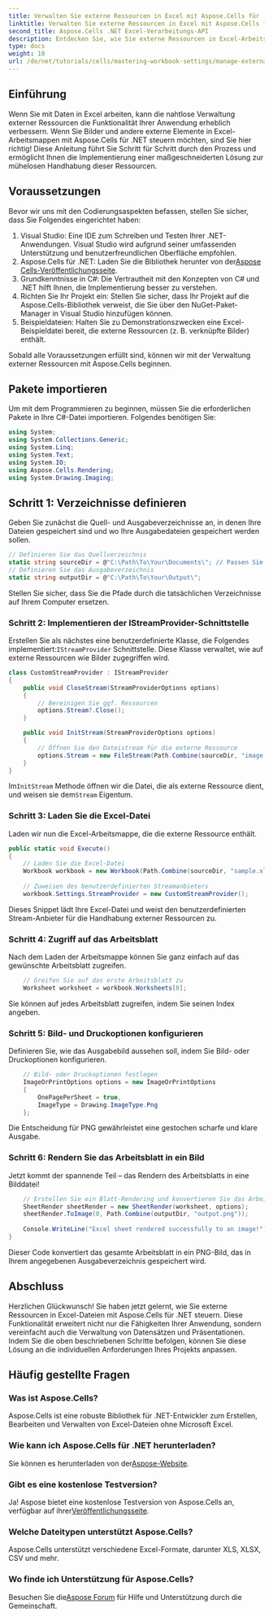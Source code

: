 ```yaml
---
title: Verwalten Sie externe Ressourcen in Excel mit Aspose.Cells für .NET
linktitle: Verwalten Sie externe Ressourcen in Excel mit Aspose.Cells für .NET
second_title: Aspose.Cells .NET Excel-Verarbeitungs-API
description: Entdecken Sie, wie Sie externe Ressourcen in Excel-Arbeitsmappen mithilfe von Aspose.Cells für .NET nahtlos steuern können. Diese umfassende Anleitung führt Sie durch jeden Schritt – von der Implementierung eines benutzerdefinierten Stream-Providers bis zum Rendern von Arbeitsblättern.
type: docs
weight: 10
url: /de/net/tutorials/cells/mastering-workbook-settings/manage-external-resources-in-excel/
---
```

## Einführung

Wenn Sie mit Daten in Excel arbeiten, kann die nahtlose Verwaltung externer Ressourcen die Funktionalität Ihrer Anwendung erheblich verbessern. Wenn Sie Bilder und andere externe Elemente in Excel-Arbeitsmappen mit Aspose.Cells für .NET steuern möchten, sind Sie hier richtig! Diese Anleitung führt Sie Schritt für Schritt durch den Prozess und ermöglicht Ihnen die Implementierung einer maßgeschneiderten Lösung zur mühelosen Handhabung dieser Ressourcen.

## Voraussetzungen

Bevor wir uns mit den Codierungsaspekten befassen, stellen Sie sicher, dass Sie Folgendes eingerichtet haben:

1. Visual Studio: Eine IDE zum Schreiben und Testen Ihrer .NET-Anwendungen. Visual Studio wird aufgrund seiner umfassenden Unterstützung und benutzerfreundlichen Oberfläche empfohlen.
2.  Aspose.Cells für .NET: Laden Sie die Bibliothek herunter von der[Aspose Cells-Veröffentlichungsseite](https://releases.aspose.com/cells/net/).
3. Grundkenntnisse in C#: Die Vertrautheit mit den Konzepten von C# und .NET hilft Ihnen, die Implementierung besser zu verstehen.
4. Richten Sie Ihr Projekt ein: Stellen Sie sicher, dass Ihr Projekt auf die Aspose.Cells-Bibliothek verweist, die Sie über den NuGet-Paket-Manager in Visual Studio hinzufügen können.
5. Beispieldateien: Halten Sie zu Demonstrationszwecken eine Excel-Beispieldatei bereit, die externe Ressourcen (z. B. verknüpfte Bilder) enthält.

Sobald alle Voraussetzungen erfüllt sind, können wir mit der Verwaltung externer Ressourcen mit Aspose.Cells beginnen.

## Pakete importieren
Um mit dem Programmieren zu beginnen, müssen Sie die erforderlichen Pakete in Ihre C#-Datei importieren. Folgendes benötigen Sie:
```csharp
using System;
using System.Collections.Generic;
using System.Linq;
using System.Text;
using System.IO;
using Aspose.Cells.Rendering;
using System.Drawing.Imaging;
```

## Schritt 1: Verzeichnisse definieren

Geben Sie zunächst die Quell- und Ausgabeverzeichnisse an, in denen Ihre Dateien gespeichert sind und wo Ihre Ausgabedateien gespeichert werden sollen.

```csharp
// Definieren Sie das Quellverzeichnis
static string sourceDir = @"C:\Path\To\Your\Documents\"; // Passen Sie den Pfad an
// Definieren Sie das Ausgabeverzeichnis
static string outputDir = @"C:\Path\To\Your\Output\";
```

Stellen Sie sicher, dass Sie die Pfade durch die tatsächlichen Verzeichnisse auf Ihrem Computer ersetzen.

### Schritt 2: Implementieren der IStreamProvider-Schnittstelle

 Erstellen Sie als nächstes eine benutzerdefinierte Klasse, die Folgendes implementiert:`IStreamProvider` Schnittstelle. Diese Klasse verwaltet, wie auf externe Ressourcen wie Bilder zugegriffen wird.

```csharp
class CustomStreamProvider : IStreamProvider
{
    public void CloseStream(StreamProviderOptions options)
    {
        // Bereinigen Sie ggf. Ressourcen
        options.Stream?.Close();
    }

    public void InitStream(StreamProviderOptions options)
    {
        // Öffnen Sie den Dateistream für die externe Ressource
        options.Stream = new FileStream(Path.Combine(sourceDir, "image.png"), FileMode.Open, FileAccess.Read);
    }
}
```

 Im`InitStream` Methode öffnen wir die Datei, die als externe Ressource dient, und weisen sie dem`Stream` Eigentum.

### Schritt 3: Laden Sie die Excel-Datei

Laden wir nun die Excel-Arbeitsmappe, die die externe Ressource enthält.

```csharp
public static void Execute()
{
    // Laden Sie die Excel-Datei
    Workbook workbook = new Workbook(Path.Combine(sourceDir, "sample.xlsx"));
    
    // Zuweisen des benutzerdefinierten Streamanbieters
    workbook.Settings.StreamProvider = new CustomStreamProvider();
```

Dieses Snippet lädt Ihre Excel-Datei und weist den benutzerdefinierten Stream-Anbieter für die Handhabung externer Ressourcen zu.

### Schritt 4: Zugriff auf das Arbeitsblatt

Nach dem Laden der Arbeitsmappe können Sie ganz einfach auf das gewünschte Arbeitsblatt zugreifen.

```csharp
    // Greifen Sie auf das erste Arbeitsblatt zu
    Worksheet worksheet = workbook.Worksheets[0];
```

Sie können auf jedes Arbeitsblatt zugreifen, indem Sie seinen Index angeben.

### Schritt 5: Bild- und Druckoptionen konfigurieren

Definieren Sie, wie das Ausgabebild aussehen soll, indem Sie Bild- oder Druckoptionen konfigurieren.

```csharp
    // Bild- oder Druckoptionen festlegen
    ImageOrPrintOptions options = new ImageOrPrintOptions
    {
        OnePagePerSheet = true,
        ImageType = Drawing.ImageType.Png
    };
```

Die Entscheidung für PNG gewährleistet eine gestochen scharfe und klare Ausgabe.

### Schritt 6: Rendern Sie das Arbeitsblatt in ein Bild

Jetzt kommt der spannende Teil – das Rendern des Arbeitsblatts in eine Bilddatei!

```csharp
    // Erstellen Sie ein Blatt-Rendering und konvertieren Sie das Arbeitsblatt in ein Bild
    SheetRender sheetRender = new SheetRender(worksheet, options);
    sheetRender.ToImage(0, Path.Combine(outputDir, "output.png"));
    
    Console.WriteLine("Excel sheet rendered successfully to an image!");
}
```

Dieser Code konvertiert das gesamte Arbeitsblatt in ein PNG-Bild, das in Ihrem angegebenen Ausgabeverzeichnis gespeichert wird.

## Abschluss

Herzlichen Glückwunsch! Sie haben jetzt gelernt, wie Sie externe Ressourcen in Excel-Dateien mit Aspose.Cells für .NET steuern. Diese Funktionalität erweitert nicht nur die Fähigkeiten Ihrer Anwendung, sondern vereinfacht auch die Verwaltung von Datensätzen und Präsentationen. Indem Sie die oben beschriebenen Schritte befolgen, können Sie diese Lösung an die individuellen Anforderungen Ihres Projekts anpassen.

## Häufig gestellte Fragen

### Was ist Aspose.Cells?
Aspose.Cells ist eine robuste Bibliothek für .NET-Entwickler zum Erstellen, Bearbeiten und Verwalten von Excel-Dateien ohne Microsoft Excel.

### Wie kann ich Aspose.Cells für .NET herunterladen?
 Sie können es herunterladen von der[Aspose-Website](https://releases.aspose.com/cells/net/).

### Gibt es eine kostenlose Testversion?
 Ja! Aspose bietet eine kostenlose Testversion von Aspose.Cells an, verfügbar auf ihrer[Veröffentlichungsseite](https://releases.aspose.com/cells/net/).

### Welche Dateitypen unterstützt Aspose.Cells?
Aspose.Cells unterstützt verschiedene Excel-Formate, darunter XLS, XLSX, CSV und mehr.

### Wo finde ich Unterstützung für Aspose.Cells?
 Besuchen Sie die[Aspose Forum](https://forum.aspose.com/c/cells/9) für Hilfe und Unterstützung durch die Gemeinschaft.
